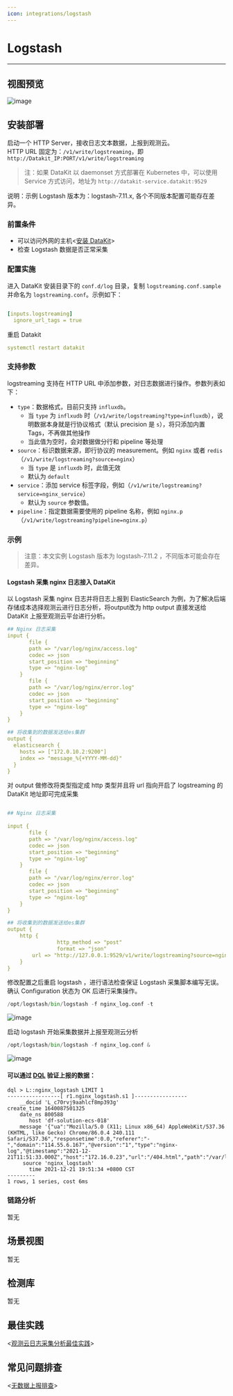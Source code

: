 ```yaml
---
icon: integrations/logstash
---
```

# Logstash
---

## 视图预览

![image](../imgs/input-logstash-1.png)

## 安装部署

启动一个 HTTP Server，接收日志文本数据，上报到观测云。<br />HTTP URL 固定为：`/v1/write/logstreaming`，即 `http://Datakit_IP:PORT/v1/write/logstreaming`

> 注：如果 DataKit 以 daemonset 方式部署在 Kubernetes 中，可以使用 Service 方式访问，地址为 `http://datakit-service.datakit:9529`

说明：示例 Logstash 版本为：logstash-7.11.x, 各个不同版本配置可能存在差异。

### 前置条件

- 可以访问外网的主机<[安装 DataKit](../../datakit/datakit-install.md)>
- 检查 Logstash 数据是否正常采集

### 配置实施

进入 DataKit 安装目录下的 `conf.d/log` 目录，复制 `logstreaming.conf.sample` 并命名为 `logstreaming.conf`。示例如下：

```yaml

[inputs.logstreaming]
  ignore_url_tags = true
```

重启 Datakit

```yaml
systemctl restart datakit
```

### 支持参数

logstreaming 支持在 HTTP URL 中添加参数，对日志数据进行操作。参数列表如下：

- `type`：数据格式，目前只支持 `influxdb`。 
   - 当 `type` 为 `inflxudb` 时（`/v1/write/logstreaming?type=influxdb`），说明数据本身就是行协议格式（默认 precision 是 `s`），将只添加内置 Tags，不再做其他操作
   - 当此值为空时，会对数据做分行和 pipeline 等处理
- `source`：标识数据来源，即行协议的 measurement。例如 `nginx` 或者 `redis`（`/v1/write/logstreaming?source=nginx`） 
   - 当 `type` 是 `influxdb` 时，此值无效
   - 默认为 `default`
- `service`：添加 service 标签字段，例如（`/v1/write/logstreaming?service=nginx_service`） 
   - 默认为 `source` 参数值。
- `pipeline`：指定数据需要使用的 pipeline 名称，例如 `nginx.p`（`/v1/write/logstreaming?pipeline=nginx.p`）

### 示例

> 注意：本文实例 Logstash 版本为 logstash-7.11.2 ，不同版本可能会存在差异。

#### Logstash 采集 nginx 日志接入 DataKit

以 Logstash 采集 nginx 日志并将日志上报到 ElasticSearch 为例，为了解决后端存储成本选择观测云进行日志分析，将output改为 http output 直接发送给 DataKit 上报至观测云平台进行分析。

```yaml
## Nginx 日志采集
input {
       file {
       path => "/var/log/nginx/access.log"
       codec => json
       start_position => "beginning"
       type => "nginx-log"
    }
       file {
       path => "/var/log/nginx/error.log"
       codec => json
       start_position => "beginning"
       type => "nginx-log"
    }
}

## 将收集到的数据发送给es集群
output {
  elasticsearch {
    hosts => ["172.0.10.2:9200"]
    index => "message_%{+YYYY-MM-dd}"
  }
}
```

对  output 做修改将类型指定成 http 类型并且将 url 指向开启了 logstreaming 的 DataKit 地址即可完成采集

```yaml

## Nginx 日志采集
  
input {
       file {
       path => "/var/log/nginx/access.log"
       codec => json
       start_position => "beginning"
       type => "nginx-log"
    }
       file {
       path => "/var/log/nginx/error.log"
       codec => json
       start_position => "beginning"
       type => "nginx-log"
    }
}

## 将收集到的数据发送给es集群
output {  
    http {
				http_method => "post"
				format => "json"
        url => "http://127.0.0.1:9529/v1/write/logstreaming?source=nginx_logstash"
    }
}

```

修改配置之后重启 logstash ，进行语法检查保证 Logstash 采集脚本编写无误。确认 Configuration 状态为 OK 后进行采集操作。

```python
/opt/logstash/bin/logstash -f nginx_log.conf -t
```

![image](../imgs/input-logstash-2.png)

启动 logstash 开始采集数据并上报至观测云分析

```python
/opt/logstash/bin/logstash -f nginx_log.conf &
```

![image](../imgs/input-logstash-3.png)

#### 可以通过 [DQL](../../dql/define) 验证上报的数据：

```shell
dql > L::nginx_logstash LIMIT 1
-----------------[ r1.nginx_logstash.s1 ]-----------------
    __docid 'L_c70rvj9aahlcf8mp393g'
create_time 1640087501325
    date_ns 800588
       host 'df-solution-ecs-018'
    message '{"ua":"Mozilla/5.0 (X11; Linux x86_64) AppleWebKit/537.36 (KHTML, like Gecko) Chrome/86.0.4 240.111 Safari/537.36","responsetime":0.0,"referer":"-","domain":"114.55.6.167","@version":"1","type":"nginx-log","@timestamp":"2021-12-21T11:51:33.000Z","host":"172.16.0.23","url":"/404.html","path":"/var/log/nginx/access.log","client":"160.116.22.20","status":"404","size":3971}'
     source 'nginx_logstash'
       time 2021-12-21 19:51:34 +0800 CST
---------
1 rows, 1 series, cost 6ms

```

### 链路分析

暂无

## 场景视图

暂无

## 检测库

暂无

## 最佳实践

<[观测云日志采集分析最佳实践](../../best-practices/cloud-native/logs.md)>

## 常见问题排查

<[无数据上报排查](../../datakit/why-no-data.md)>

